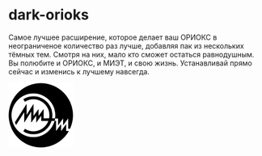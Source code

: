 # dark-orioks

Самое лучшее расширение, которое делает ваш ОРИОКС в неограниченое количество раз лучше, добавляя пак из нескольких тёмных тем. Смотря на них, мало кто сможет остаться равнодушным. Вы полюбите и ОРИОКС, и МИЭТ, и свою жизнь. Устанавливай прямо сейчас и изменись к лучшему навсегда.

<img src="https://github.com/BIG-Denis/dark-orioks/blob/main/assets/images/icon/icon128x128.png?raw=true">
